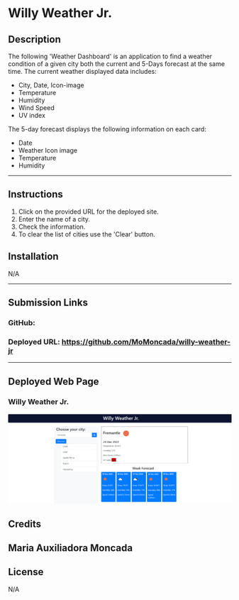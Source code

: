 # Willy Weather Jr.
## Description
The following 'Weather Dashboard' is an application to find a weather condition of a given city both the current and 5-Days forecast at the same time.
The current weather displayed data includes:
- City, Date, Icon-image
- Temperature
- Humidity
- Wind Speed
- UV index

The 5-day forecast displays the following information on each card:
- Date
- Weather Icon image
- Temperature
- Humidity

-------------------

## Instructions
1. Click on the provided URL for the deployed site.
2. Enter the name of a city.
3. Check the information.
4. To clear the list of cities use the 'Clear' button.



## Installation

N/A

--------------------

## Submission Links

### GitHub: 

### Deployed URL: https://github.com/MoMoncada/willy-weather-jr


---------------------

## Deployed Web Page

### Willy Weather Jr.
![Forecast](./assets/images/willy-png.png)




## Credits
Maria Auxiliadora Moncada 
------------ 


## License
N/A


